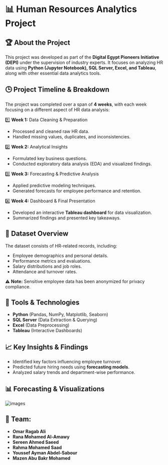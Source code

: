# 📊 Human Resources Analytics Project  

## 🏆 About the Project  
This project was developed as part of the **Digital Egypt Pioneers Initiative (DEPI)** under the supervision of industry experts. It focuses on analyzing HR data using **Python (Jupyter Notebook), SQL Server, Excel, and Tableau**, along with other essential data analytics tools.  

## 🕒 Project Timeline & Breakdown  
The project was completed over a span of **4 weeks**, with each week focusing on a different aspect of HR data analysis:  

1️⃣ **Week 1:** Data Cleaning & Preparation  
   - Processed and cleaned raw HR data.  
   - Handled missing values, duplicates, and inconsistencies.  

2️⃣ **Week 2:** Analytical Insights  
   - Formulated key business questions.  
   - Conducted exploratory data analysis (EDA) and visualized findings.  

3️⃣ **Week 3:** Forecasting & Predictive Analysis  
   - Applied predictive modeling techniques.  
   - Generated forecasts for employee performance and retention.  

4️⃣ **Week 4:** Dashboard & Final Presentation  
   - Developed an interactive **Tableau dashboard** for data visualization.  
   - Summarized findings and presented key takeaways.  

## 📂 Dataset Overview  
The dataset consists of HR-related records, including:  
- Employee demographics and personal details.  
- Performance metrics and evaluations.  
- Salary distributions and job roles.  
- Attendance and turnover rates.  

⚠️ **Note:** Sensitive employee data has been anonymized for privacy compliance.  

## 📌 Tools & Technologies  
- **Python** (Pandas, NumPy, Matplotlib, Seaborn)  
- **SQL Server** (Data Extraction & Querying)  
- **Excel** (Data Preprocessing)  
- **Tableau** (Interactive Dashboards)  

## 📈 Key Insights & Findings  
- Identified key factors influencing employee turnover.  
- Predicted future hiring needs using **forecasting models**.  
- Analyzed salary trends and department-wise performance.  

## 📊 Forecasting & Visualizations  
![images ](![Picture2](https://github.com/user-attachments/assets/ccae5140-5512-4209-8a38-45d45300fd1b)
)

## 👥 Team:
- **Omar Ragab Ali**  
- **Rana Mohamed Al-Amawy**  
- **Sereen Ahmed Saeed**  
- **Rahma Mohamed Saad**  
- **Youssef Ayman Abdel-Sabour**  
- **Mazen Abu Bakr Mohamed**  

